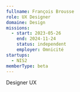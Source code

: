 ```yaml
---
fullname: François Brousse
role: UX Designer
domaine: Design
missions:
  - start: 2023-05-26
    end: 2024-11-24
    status: independent
    employer: Omnicité
startups:
  - NIS2
memberType: beta
---
```


Designer UX
